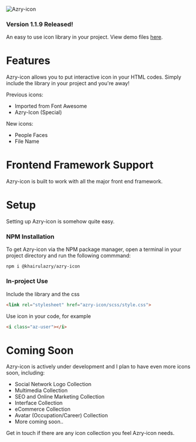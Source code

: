 ![Azry-icon](https://khairulazry.github.io/azry-icon/doc/logo.png)

### Version 1.1.9 Released!

An easy to use icon library in your project.
View demo files [here](https://khairulazry.github.io/azry-icon/demo.html).


Features
================================
Azry-icon allows you to put interactive icon in your HTML codes.
Simply include the library in your project and you're away!

Previous icons:
- Imported from Font Awesome
- Azry-Icon (Special)

New icons:
- People Faces
- File Name


Frontend Framework Support
================================
Azry-icon is built to work with all the major front end framework.


Setup
================================
Setting up Azry-icon is somehow quite easy.


### NPM Installation
To get Azry-icon via the NPM package manager, open a terminal in your project directory and run the following commmand:
```
npm i @khairulazry/azry-icon
```

### In-project Use
Include the library and the css
```html
<link rel="stylesheet" href="azry-icon/scss/style.css">
```

Use icon in your code, for example
```html
<i class="az-user"></i>
```

Coming Soon
================================
Azry-icon is actively under development and I plan to have even more icons soon, including:

- Social Network Logo Collection
- Multimedia Collection
- SEO and Online Marketing Collection
- Interface Collection
- eCommerce Collection
- Avatar (Occupation/Career) Collection
- More coming soon..

Get in touch if there are any icon collection you feel Azry-icon needs.